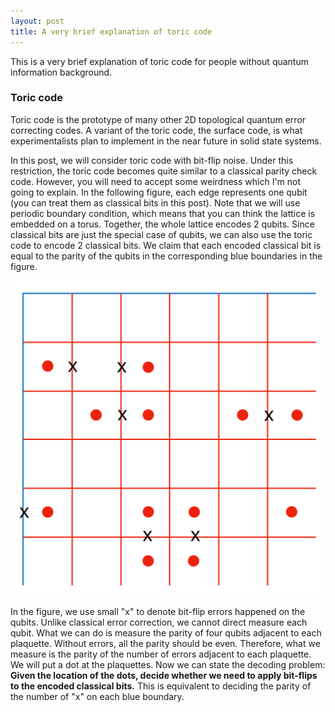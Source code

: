 ```yaml
---
layout: post
title: A very brief explanation of toric code
---
```


This is a very brief explanation of toric code for people without quantum information background.


### Toric code

Toric code is the prototype of many other 2D topological quantum error correcting codes. A variant of the toric code, the surface code, is what experimentalists plan to implement in the near future in solid state systems.

In this post, we will consider toric code with bit-flip noise. Under this restriction, the toric code becomes quite similar to a classical parity check code. However, you will need to accept some weirdness which I'm not going to explain. In the following figure, each edge represents one qubit (you can treat them as classical bits in this post). Note that we will use periodic boundary condition, which means that you can think the lattice is embedded on a torus. Together, the whole lattice encodes 2 qubits. Since classical bits are just the special case of qubits, we can also use the toric code to encode 2 classical bits. We claim that each encoded classical bit is equal to the parity of the qubits in the corresponding blue boundaries in the figure.

<img src="/toric_code_tutorial/toric_code_example.svg" alt="toric_code" class='center'/>

In the figure, we use small "x" to denote bit-flip errors happened on the qubits. Unlike classical error correction, we cannot direct measure each qubit. What we can do is measure the parity of four qubits adjacent to each plaquette. Without errors, all the parity should be even. Therefore, what we measure is the parity of the number of errors adjacent to each plaquette. We will put a dot at the plaquettes. Now we can state the decoding problem: **Given the location of the dots, decide whether we need to apply bit-flips to the encoded classical bits.** This is equivalent to deciding the parity of the number of "x" on each blue boundary.


